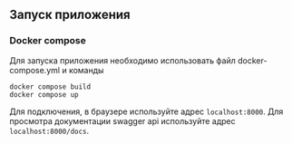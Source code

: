 ## Запуск приложения

### Docker compose
Для запуска приложения необходимо использовать файл docker-compose.yml и команды
```
docker compose build
docker compose up
```

Для подключения, в браузере используйте адрес `localhost:8000`. Для просмотра документации swagger api используйте адрес `localhost:8000/docs`.
